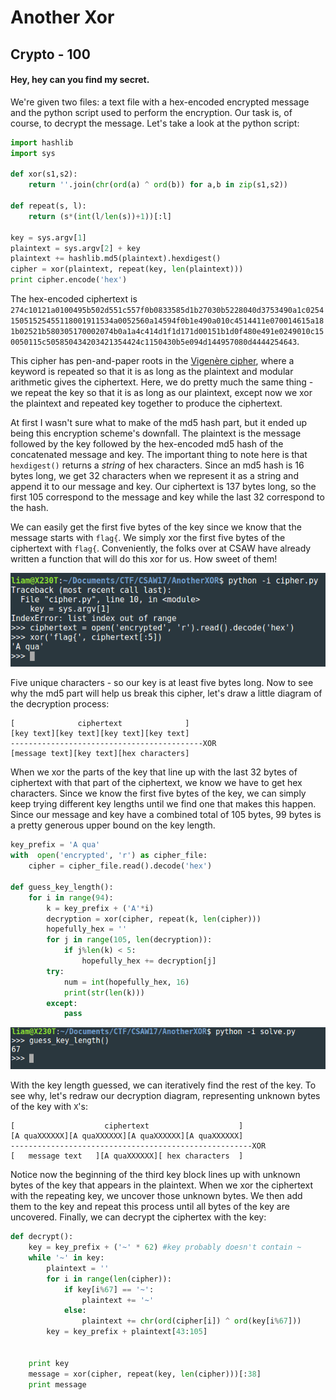 # Another Xor
## Crypto - 100

#### Hey, hey can you find my secret.

We're given two files: a text file with a hex-encoded encrypted message and the python script used to perform the encryption. Our task is, of course, to decrypt the message. Let's take a look at the python script:
```python
import hashlib
import sys

def xor(s1,s2):
    return ''.join(chr(ord(a) ^ ord(b)) for a,b in zip(s1,s2))

def repeat(s, l):
    return (s*(int(l/len(s))+1))[:l]

key = sys.argv[1]
plaintext = sys.argv[2] + key
plaintext += hashlib.md5(plaintext).hexdigest()
cipher = xor(plaintext, repeat(key, len(plaintext)))
print cipher.encode('hex')
```

The hex-encoded ciphertext is `274c10121a0100495b502d551c557f0b0833585d1b27030b5228040d3753490a1c025415051525455118001911534a0052560a14594f0b1e490a010c4514411e070014615a181b02521b580305170002074b0a1a4c414d1f1d171d00151b1d0f480e491e0249010c150050115c505850434203421354424c1150430b5e094d144957080d4444254643`.

This cipher has pen-and-paper roots in the [Vigenère cipher](https://en.wikipedia.org/wiki/Vigen%C3%A8re_cipher), where a keyword is repeated so that it is as long as the plaintext and modular arithmetic gives the ciphertext. Here, we do pretty much the same thing - we repeat the key so that it is as long as our plaintext, except now we xor the plaintext and repeated key together to produce the ciphertext.

At first I wasn't sure what to make of the md5 hash part, but it ended up being this encryption scheme's downfall. The plaintext is the message followed by the key followed by the hex-encoded md5 hash of the concatenated message and key. The important thing to note here is that `hexdigest()` returns a _string_ of hex characters. Since an md5 hash is 16 bytes long, we get 32 characters when we represent it as a string and append it to our message and key. Our ciphertext is 137 bytes long, so the first 105 correspond to the message and key while the last 32 correspond to the hash.

We can easily get the first five bytes of the key since we know that the message starts with `flag{`. We simply xor the first five bytes of the ciphertext with `flag{`. Conveniently, the folks over at CSAW have already written a function that will do this xor for us. How sweet of them!

![First5](img/first5.png)

Five unique characters - so our key is at least five bytes long. Now to see why the md5 part will help us break this cipher, let's draw a little diagram of the decryption process:

```
[              ciphertext              ]
[key text][key text][key text][key text]
-------------------------------------------XOR
[message text][key text][hex characters]
```

When we xor the parts of the key that line up with the last 32 bytes of ciphertext with that part of the ciphertext, we know we have to get hex characters. Since we know the first five bytes of the key, we can simply keep trying different key lengths until we find one that makes this happen. Since our message and key have a combined total of 105 bytes, 99 bytes is a pretty generous upper bound on the key length.

```python
key_prefix = 'A qua'
with  open('encrypted', 'r') as cipher_file:
    cipher = cipher_file.read().decode('hex')

def guess_key_length():
    for i in range(94):
        k = key_prefix + ('A'*i)
        decryption = xor(cipher, repeat(k, len(cipher)))
        hopefully_hex = ''
        for j in range(105, len(decryption)):
            if j%len(k) < 5:
                hopefully_hex += decryption[j]
        try:
            num = int(hopefully_hex, 16)
            print(str(len(k)))
        except:
            pass
```

![KeyLength](img/keylength.png)

With the key length guessed, we can iteratively find the rest of the key. To see why, let's redraw our decryption diagram, representing unknown bytes of the key with `X`'s:

```
[                    ciphertext                    ]
[A quaXXXXXX][A quaXXXXXX][A quaXXXXXX][A quaXXXXXX]
------------------------------------------------------XOR
[   message text   ][A quaXXXXXX][ hex characters  ]
```
Notice now the beginning of the third key block lines up with unknown bytes of the key that appears in the plaintext. When we xor the ciphertext with the repeating key, we uncover those unknown bytes. We then add them to the key and repeat this process until all bytes of the key are uncovered. Finally, we can decrypt the ciphertex with the key:

```python
def decrypt():
    key = key_prefix + ('~' * 62) #key probably doesn't contain ~
    while '~' in key:
        plaintext = ''
        for i in range(len(cipher)):
            if key[i%67] == '~':
                plaintext += '~'
            else:
                plaintext += chr(ord(cipher[i]) ^ ord(key[i%67]))
        key = key_prefix + plaintext[43:105]
        

    print key
    message = xor(cipher, repeat(key, len(cipher)))[:38]
    print message
```
